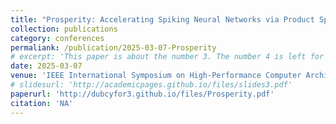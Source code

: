 ```yaml
---
title: "Prosperity: Accelerating Spiking Neural Networks via Product Sparsity"
collection: publications
category: conferences
permaliank: /publication/2025-03-07-Prosperity
# excerpt: 'This paper is about the number 3. The number 4 is left for future work.'
date: 2025-03-07
venue: 'IEEE International Symposium on High-Performance Computer Architecture (To Appear)'
# slidesurl: 'http://academicpages.github.io/files/slides3.pdf'
paperurl: 'http://dubcyfor3.github.io/files/Prosperity.pdf'
citation: 'NA'
---
```


<!-- The contents above will be part of a list of publications, if the user clicks the link for the publication than the contents of section will be rendered as a full page, allowing you to provide more information about the paper for the reader. When publications are displayed as a single page, the contents of the above "citation" field will automatically be included below this section in a smaller font. -->